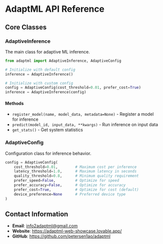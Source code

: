 # AdaptML API Reference

## Core Classes

### AdaptiveInference

The main class for adaptive ML inference.

```python
from adaptml import AdaptiveInference, AdaptiveConfig

# Initialize with default config
inference = AdaptiveInference()

# Initialize with custom config
config = AdaptiveConfig(cost_threshold=0.01, prefer_cost=True)
inference = AdaptiveInference(config)
```

#### Methods

- `register_model(name, model_data, metadata=None)` - Register a model for inference
- `predict(model_id, input_data, **kwargs)` - Run inference on input data
- `get_stats()` - Get system statistics

### AdaptiveConfig

Configuration class for inference behavior.

```python
config = AdaptiveConfig(
    cost_threshold=0.01,        # Maximum cost per inference
    latency_threshold=1.0,      # Maximum latency in seconds
    quality_threshold=0.8,      # Minimum quality requirement
    prefer_speed=False,         # Optimize for speed
    prefer_accuracy=False,      # Optimize for accuracy
    prefer_cost=True,           # Optimize for cost (default)
    device_preference=None      # Preferred device type
)
```

## Contact Information

- **Email**: info2adaptml@gmail.com
- **Website**: https://adaptml-web-showcase.lovable.app/
- **GitHub**: https://github.com/petersen1ao/adaptml
